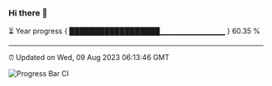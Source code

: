 ### Hi there 👋

⏳ Year progress { ██████████████████▁▁▁▁▁▁▁▁▁▁▁▁ } 60.35 %

---

⏰ Updated on Wed, 09 Aug 2023 06:13:46 GMT

![Progress Bar CI](https://github.com/liununu/liununu/workflows/Progress%20Bar%20CI/badge.svg)
